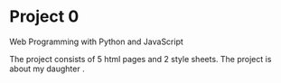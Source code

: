 # Project 0

Web Programming with Python and JavaScript


The project consists of 5 html pages and 2 style sheets.
The project is about my daughter .